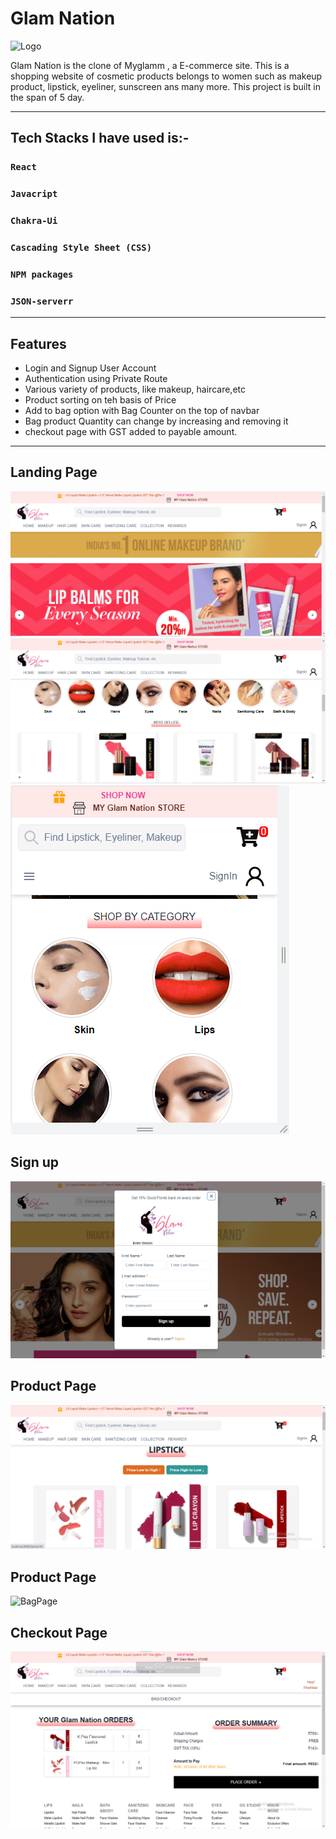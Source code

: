 # Glam Nation

 ![Logo](/images/GGNew.png)

Glam Nation is the clone of Myglamm , a E-commerce site. This is a shopping website of cosmetic products belongs to women such as makeup product, lipstick, eyeliner, sunscreen ans many more. 
This project  is built in the span of 5 day.

***
## Tech Stacks I have used  is:-

### `React`
### `Javacript`
### `Chakra-Ui`
### `Cascading Style Sheet (CSS)`
### `NPM packages`
### `JSON-serverr`

***

##  Features 

 * Login and Signup User Account
 * Authentication using Private Route
 * Various variety of products, like makeup, haircare,etc
 * Product sorting on teh basis of Price
 * Add to bag option with Bag Counter on the top of navbar
 * Bag product Quantity can change by increasing and removing it
 * checkout page with GST added to payable amount.


***




## Landing Page

![LandingPage1](/images/LandingPage1.png)
![LandingPage2](/images/LandingPage2.png)
![responsive](/images/Rsposiveness.png)

 ## Sign up

![signup](/images/signup.png)

 ## Product Page

![ProductPage](/images/ProductPage.png) 
 
## Product Page

![BagPage](/images/Bag20Page.png) 

## Checkout Page

![checkout](/images/Checkout.png) 



